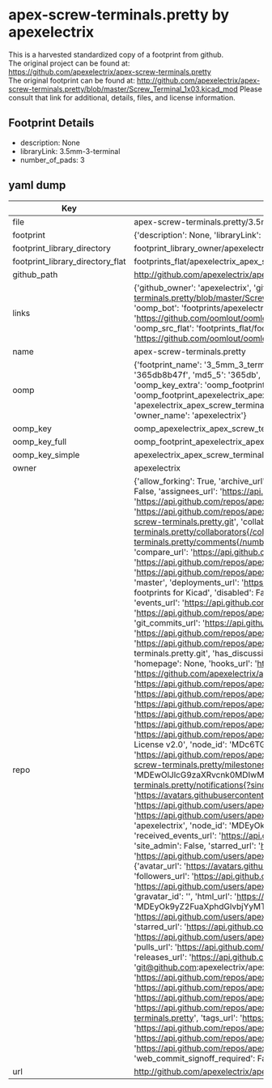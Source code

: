 # apex-screw-terminals.pretty by apexelectrix  
This is a harvested standardized copy of a footprint from github.  
The original project can be found at:  
https://github.com/apexelectrix/apex-screw-terminals.pretty  
The original footprint can be found at:
http://github.com/apexelectrix/apex-screw-terminals.pretty/blob/master/Screw_Terminal_1x03.kicad_mod
Please consult that link for additional, details, files, and license information.  
## Footprint Details
* description: None  
* libraryLink: 3.5mm-3-terminal  
* number_of_pads: 3  
## yaml dump  
| Key | Value |  
| --- | --- |  
| file | apex-screw-terminals.pretty/3.5mm-3-terminal.kicad_mod |  
| footprint | {'description': None, 'libraryLink': '3.5mm-3-terminal', 'number_of_pads': 3} |  
| footprint_library_directory | footprint_library_owner/apexelectrix_apex-screw-terminals.pretty |  
| footprint_library_directory_flat | footprints_flat/apexelectrix_apex_screw_terminals_3_5mm_3_terminal/working |  
| github_path | http://github.com/apexelectrix/apex-screw-terminals.pretty/blob/master/3.5mm-3-terminal.kicad_mod |  
| links | {'github_owner': 'apexelectrix', 'github_repo_name': 'apex-screw-terminals.pretty', 'github_src': 'http://github.com/apexelectrix/apex-screw-terminals.pretty/blob/master/Screw_Terminal_1x03.kicad_mod', 'github_src_repo': 'https://github.com/apexelectrix/apex-screw-terminals.pretty', 'oomp_bot': 'footprints/apexelectrix_apex_screw_terminals_3_5mm_3_terminal/working', 'oomp_bot_github': 'https://github.com/oomlout/oomlout_oomp_footprint_bot/tree/main/footprints/apexelectrix_apex_screw_terminals_3_5mm_3_terminal/working', 'oomp_src_flat': 'footprints_flat/footprints_flat/apexelectrix_apex_screw_terminals_3_5mm_3_terminal/working', 'oomp_src_flat_github': 'https://github.com/oomlout/oomlout_oomp_footprint_src/tree/main/footprints_flat/apexelectrix_apex_screw_terminals_3_5mm_3_terminal/working'} |  
| name | apex-screw-terminals.pretty |  
| oomp | {'footprint_name': '3_5mm_3_terminal', 'library_name': 'apex_screw_terminals', 'md5': '365db8b47f12f3395772a6d527db2c7a', 'md5_10': '365db8b47f', 'md5_5': '365db', 'md5_6': '365db8', 'oomp_key': 'oomp_apexelectrix_apex_screw_terminals_3_5mm_3_terminal', 'oomp_key_extra': 'oomp_footprint_apexelectrix_apex_screw_terminals_3_5mm_3_terminal', 'oomp_key_full': 'oomp_footprint_apexelectrix_apex_screw_terminals_3_5mm_3_terminal_365db8', 'oomp_key_simple': 'apexelectrix_apex_screw_terminals_3_5mm_3_terminal', 'original_filename': 'apex-screw-terminals.pretty/3.5mm-3-terminal.kicad_mod', 'owner_name': 'apexelectrix'} |  
| oomp_key | oomp_apexelectrix_apex_screw_terminals_3_5mm_3_terminal |  
| oomp_key_full | oomp_footprint_apexelectrix_apex_screw_terminals_3_5mm_3_terminal |  
| oomp_key_simple | apexelectrix_apex_screw_terminals_3_5mm_3_terminal |  
| owner | apexelectrix |  
| repo | {'allow_forking': True, 'archive_url': 'https://api.github.com/repos/apexelectrix/apex-screw-terminals.pretty/{archive_format}{/ref}', 'archived': False, 'assignees_url': 'https://api.github.com/repos/apexelectrix/apex-screw-terminals.pretty/assignees{/user}', 'blobs_url': 'https://api.github.com/repos/apexelectrix/apex-screw-terminals.pretty/git/blobs{/sha}', 'branches_url': 'https://api.github.com/repos/apexelectrix/apex-screw-terminals.pretty/branches{/branch}', 'clone_url': 'https://github.com/apexelectrix/apex-screw-terminals.pretty.git', 'collaborators_url': 'https://api.github.com/repos/apexelectrix/apex-screw-terminals.pretty/collaborators{/collaborator}', 'comments_url': 'https://api.github.com/repos/apexelectrix/apex-screw-terminals.pretty/comments{/number}', 'commits_url': 'https://api.github.com/repos/apexelectrix/apex-screw-terminals.pretty/commits{/sha}', 'compare_url': 'https://api.github.com/repos/apexelectrix/apex-screw-terminals.pretty/compare/{base}...{head}', 'contents_url': 'https://api.github.com/repos/apexelectrix/apex-screw-terminals.pretty/contents/{+path}', 'contributors_url': 'https://api.github.com/repos/apexelectrix/apex-screw-terminals.pretty/contributors', 'created_at': '2015-08-04T18:53:29Z', 'default_branch': 'master', 'deployments_url': 'https://api.github.com/repos/apexelectrix/apex-screw-terminals.pretty/deployments', 'description': 'Screw terminal footprints for Kicad', 'disabled': False, 'downloads_url': 'https://api.github.com/repos/apexelectrix/apex-screw-terminals.pretty/downloads', 'events_url': 'https://api.github.com/repos/apexelectrix/apex-screw-terminals.pretty/events', 'fork': False, 'forks': 0, 'forks_count': 0, 'forks_url': 'https://api.github.com/repos/apexelectrix/apex-screw-terminals.pretty/forks', 'full_name': 'apexelectrix/apex-screw-terminals.pretty', 'git_commits_url': 'https://api.github.com/repos/apexelectrix/apex-screw-terminals.pretty/git/commits{/sha}', 'git_refs_url': 'https://api.github.com/repos/apexelectrix/apex-screw-terminals.pretty/git/refs{/sha}', 'git_tags_url': 'https://api.github.com/repos/apexelectrix/apex-screw-terminals.pretty/git/tags{/sha}', 'git_url': 'git://github.com/apexelectrix/apex-screw-terminals.pretty.git', 'has_discussions': False, 'has_downloads': True, 'has_issues': True, 'has_pages': False, 'has_projects': True, 'has_wiki': True, 'homepage': None, 'hooks_url': 'https://api.github.com/repos/apexelectrix/apex-screw-terminals.pretty/hooks', 'html_url': 'https://github.com/apexelectrix/apex-screw-terminals.pretty', 'id': 40203297, 'is_template': False, 'issue_comment_url': 'https://api.github.com/repos/apexelectrix/apex-screw-terminals.pretty/issues/comments{/number}', 'issue_events_url': 'https://api.github.com/repos/apexelectrix/apex-screw-terminals.pretty/issues/events{/number}', 'issues_url': 'https://api.github.com/repos/apexelectrix/apex-screw-terminals.pretty/issues{/number}', 'keys_url': 'https://api.github.com/repos/apexelectrix/apex-screw-terminals.pretty/keys{/key_id}', 'labels_url': 'https://api.github.com/repos/apexelectrix/apex-screw-terminals.pretty/labels{/name}', 'language': None, 'languages_url': 'https://api.github.com/repos/apexelectrix/apex-screw-terminals.pretty/languages', 'license': {'key': 'gpl-2.0', 'name': 'GNU General Public License v2.0', 'node_id': 'MDc6TGljZW5zZTg=', 'spdx_id': 'GPL-2.0', 'url': 'https://api.github.com/licenses/gpl-2.0'}, 'merges_url': 'https://api.github.com/repos/apexelectrix/apex-screw-terminals.pretty/merges', 'milestones_url': 'https://api.github.com/repos/apexelectrix/apex-screw-terminals.pretty/milestones{/number}', 'mirror_url': None, 'name': 'apex-screw-terminals.pretty', 'network_count': 0, 'node_id': 'MDEwOlJlcG9zaXRvcnk0MDIwMzI5Nw==', 'notifications_url': 'https://api.github.com/repos/apexelectrix/apex-screw-terminals.pretty/notifications{?since,all,participating}', 'open_issues': 0, 'open_issues_count': 0, 'organization': {'avatar_url': 'https://avatars.githubusercontent.com/u/6211642?v=4', 'events_url': 'https://api.github.com/users/apexelectrix/events{/privacy}', 'followers_url': 'https://api.github.com/users/apexelectrix/followers', 'following_url': 'https://api.github.com/users/apexelectrix/following{/other_user}', 'gists_url': 'https://api.github.com/users/apexelectrix/gists{/gist_id}', 'gravatar_id': '', 'html_url': 'https://github.com/apexelectrix', 'id': 6211642, 'login': 'apexelectrix', 'node_id': 'MDEyOk9yZ2FuaXphdGlvbjYyMTE2NDI=', 'organizations_url': 'https://api.github.com/users/apexelectrix/orgs', 'received_events_url': 'https://api.github.com/users/apexelectrix/received_events', 'repos_url': 'https://api.github.com/users/apexelectrix/repos', 'site_admin': False, 'starred_url': 'https://api.github.com/users/apexelectrix/starred{/owner}{/repo}', 'subscriptions_url': 'https://api.github.com/users/apexelectrix/subscriptions', 'type': 'Organization', 'url': 'https://api.github.com/users/apexelectrix'}, 'owner': {'avatar_url': 'https://avatars.githubusercontent.com/u/6211642?v=4', 'events_url': 'https://api.github.com/users/apexelectrix/events{/privacy}', 'followers_url': 'https://api.github.com/users/apexelectrix/followers', 'following_url': 'https://api.github.com/users/apexelectrix/following{/other_user}', 'gists_url': 'https://api.github.com/users/apexelectrix/gists{/gist_id}', 'gravatar_id': '', 'html_url': 'https://github.com/apexelectrix', 'id': 6211642, 'login': 'apexelectrix', 'node_id': 'MDEyOk9yZ2FuaXphdGlvbjYyMTE2NDI=', 'organizations_url': 'https://api.github.com/users/apexelectrix/orgs', 'received_events_url': 'https://api.github.com/users/apexelectrix/received_events', 'repos_url': 'https://api.github.com/users/apexelectrix/repos', 'site_admin': False, 'starred_url': 'https://api.github.com/users/apexelectrix/starred{/owner}{/repo}', 'subscriptions_url': 'https://api.github.com/users/apexelectrix/subscriptions', 'type': 'Organization', 'url': 'https://api.github.com/users/apexelectrix'}, 'private': False, 'pulls_url': 'https://api.github.com/repos/apexelectrix/apex-screw-terminals.pretty/pulls{/number}', 'pushed_at': '2015-08-04T19:04:43Z', 'releases_url': 'https://api.github.com/repos/apexelectrix/apex-screw-terminals.pretty/releases{/id}', 'size': 136, 'ssh_url': 'git@github.com:apexelectrix/apex-screw-terminals.pretty.git', 'stargazers_count': 0, 'stargazers_url': 'https://api.github.com/repos/apexelectrix/apex-screw-terminals.pretty/stargazers', 'statuses_url': 'https://api.github.com/repos/apexelectrix/apex-screw-terminals.pretty/statuses/{sha}', 'subscribers_count': 2, 'subscribers_url': 'https://api.github.com/repos/apexelectrix/apex-screw-terminals.pretty/subscribers', 'subscription_url': 'https://api.github.com/repos/apexelectrix/apex-screw-terminals.pretty/subscription', 'svn_url': 'https://github.com/apexelectrix/apex-screw-terminals.pretty', 'tags_url': 'https://api.github.com/repos/apexelectrix/apex-screw-terminals.pretty/tags', 'teams_url': 'https://api.github.com/repos/apexelectrix/apex-screw-terminals.pretty/teams', 'temp_clone_token': None, 'topics': [], 'trees_url': 'https://api.github.com/repos/apexelectrix/apex-screw-terminals.pretty/git/trees{/sha}', 'updated_at': '2015-08-04T18:53:29Z', 'url': 'https://api.github.com/repos/apexelectrix/apex-screw-terminals.pretty', 'visibility': 'public', 'watchers': 0, 'watchers_count': 0, 'web_commit_signoff_required': False} |  
| url | http://github.com/apexelectrix/apex-screw-terminals.pretty |  

